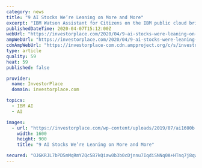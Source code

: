```yaml
---
category: news
title: "9 AI Stocks We’re Leaning on More and More"
excerpt: "IBM Watson Assistant for Citizens on the IBM public cloud brings together Watson Assistant, Natural Language Processing capabilities from IBM Research, and state-of-art enterprise AI search capabilities with Watson Discovery, to understand and respond to common questions about COVID-19. It’s always great when big corporations give back to the ..."
publishedDateTime: 2020-04-07T15:12:00Z
webUrl: "https://investorplace.com/2020/04/9-ai-stocks-were-leaning-on-more-and-more/"
ampWebUrl: "https://investorplace.com/2020/04/9-ai-stocks-were-leaning-on-more-and-more/amp/"
cdnAmpWebUrl: "https://investorplace-com.cdn.ampproject.org/c/s/investorplace.com/2020/04/9-ai-stocks-were-leaning-on-more-and-more/amp/"
type: article
quality: 59
heat: 59
published: false

provider:
  name: InvestorPlace
  domain: investorplace.com

topics:
  - IBM AI
  - AI

images:
  - url: "https://investorplace.com/wp-content/uploads/2019/07/ai1600b.jpg"
    width: 1600
    height: 900
    title: "9 AI Stocks We’re Leaning on More and More"

secured: "OJGKRJL7bPD5mMqRmYZQc5B7kQiaw0b3b0cDjnnu7IqdiSNNq0A+HTnq7j8qwIZ+QO8iVHXmVmuXAv/OEE0E58hz3LQNsE3xavUO5d8AQLQ7SehXKOw5hBgRTm9l8gy850cmucL0mJanw1oj2OMZUhUuZ9Xfyfntj15814Uevq9vjlrUZw94SKZ9wj1ro8EJLMki5wMunAJGncxyRhDvigxLxj2RqDREkUBydmmSGk7q1E/cI11aB7VBXVBNeBgoNkyQdF7/bGRjYW3xP+PkLUvQNpY9oBJkb6o3GiwHLgKrVTHAJjCewW1EIPhrArMl;nSFCDsaG4jRDicuC1SCbRQ=="
---
```


